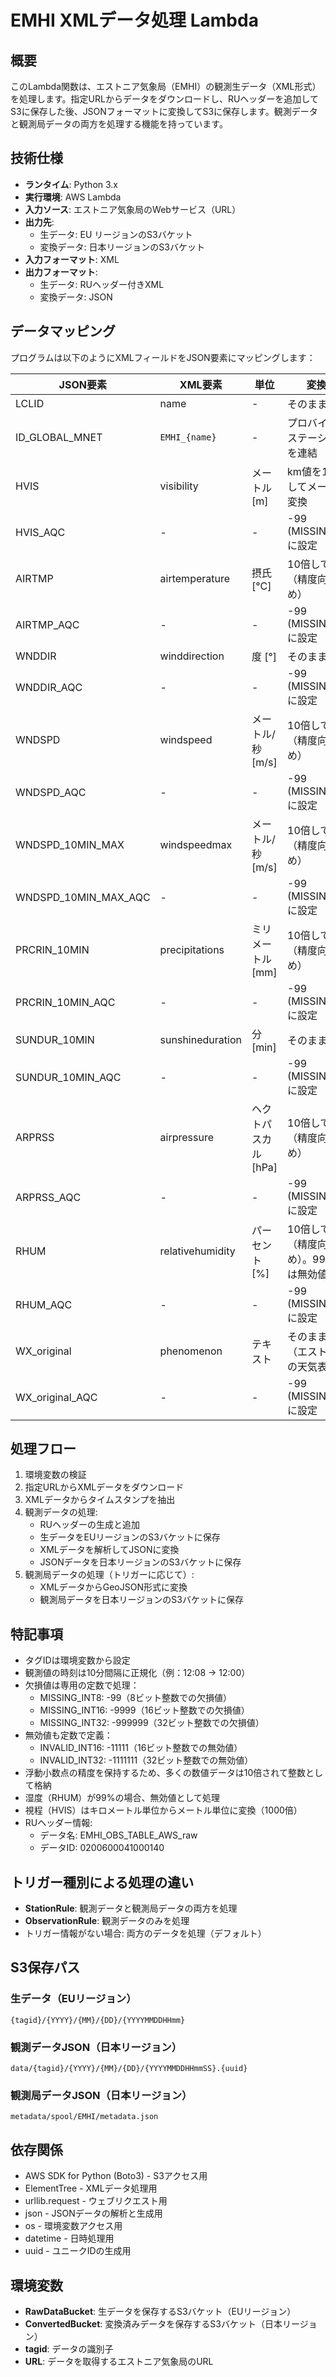 # EMHI XMLデータ処理 Lambda

## 概要
このLambda関数は、エストニア気象局（EMHI）の観測生データ（XML形式）を処理します。指定URLからデータをダウンロードし、RUヘッダーを追加してS3に保存した後、JSONフォーマットに変換してS3に保存します。観測データと観測局データの両方を処理する機能を持っています。

## 技術仕様
- **ランタイム**: Python 3.x
- **実行環境**: AWS Lambda
- **入力ソース**: エストニア気象局のWebサービス（URL）
- **出力先**: 
  - 生データ: EU リージョンのS3バケット
  - 変換データ: 日本リージョンのS3バケット
- **入力フォーマット**: XML
- **出力フォーマット**: 
  - 生データ: RUヘッダー付きXML
  - 変換データ: JSON

## データマッピング
プログラムは以下のようにXMLフィールドをJSON要素にマッピングします：

| JSON要素 | XML要素 | 単位 | 変換処理 |
|--------------|----------------|----------------|----------------|
| LCLID | name | - | そのまま使用 |
| ID_GLOBAL_MNET | `EMHI_{name}` | - | プロバイダ名とステーション名を連結 |
| HVIS | visibility | メートル [m] | km値を1000倍してメートルに変換 |
| HVIS_AQC | - | - | -99 (MISSING_INT8) に設定 |
| AIRTMP | airtemperature | 摂氏 [°C] | 10倍して整数化（精度向上のため） |
| AIRTMP_AQC | - | - | -99 (MISSING_INT8) に設定 |
| WNDDIR | winddirection | 度 [°] | そのまま整数化 |
| WNDDIR_AQC | - | - | -99 (MISSING_INT8) に設定 |
| WNDSPD | windspeed | メートル/秒 [m/s] | 10倍して整数化（精度向上のため） |
| WNDSPD_AQC | - | - | -99 (MISSING_INT8) に設定 |
| WNDSPD_10MIN_MAX | windspeedmax | メートル/秒 [m/s] | 10倍して整数化（精度向上のため） |
| WNDSPD_10MIN_MAX_AQC | - | - | -99 (MISSING_INT8) に設定 |
| PRCRIN_10MIN | precipitations | ミリメートル [mm] | 10倍して整数化（精度向上のため） |
| PRCRIN_10MIN_AQC | - | - | -99 (MISSING_INT8) に設定 |
| SUNDUR_10MIN | sunshineduration | 分 [min] | そのまま整数化 |
| SUNDUR_10MIN_AQC | - | - | -99 (MISSING_INT8) に設定 |
| ARPRSS | airpressure | ヘクトパスカル [hPa] | 10倍して整数化（精度向上のため） |
| ARPRSS_AQC | - | - | -99 (MISSING_INT8) に設定 |
| RHUM | relativehumidity | パーセント [%] | 10倍して整数化（精度向上のため）。99%の場合は無効値に設定 |
| RHUM_AQC | - | - | -99 (MISSING_INT8) に設定 |
| WX_original | phenomenon | テキスト | そのまま使用（エストニア語の天気表現） |
| WX_original_AQC | - | - | -99 (MISSING_INT8) に設定 |

## 処理フロー
1. 環境変数の検証
2. 指定URLからXMLデータをダウンロード
3. XMLデータからタイムスタンプを抽出
4. 観測データの処理:
   - RUヘッダーの生成と追加
   - 生データをEUリージョンのS3バケットに保存
   - XMLデータを解析してJSONに変換
   - JSONデータを日本リージョンのS3バケットに保存
5. 観測局データの処理（トリガーに応じて）:
   - XMLデータからGeoJSON形式に変換
   - 観測局データを日本リージョンのS3バケットに保存

## 特記事項
- タグIDは環境変数から設定
- 観測値の時刻は10分間隔に正規化（例：12:08 → 12:00）
- 欠損値は専用の定数で処理：
  - MISSING_INT8: -99（8ビット整数での欠損値）
  - MISSING_INT16: -9999（16ビット整数での欠損値）
  - MISSING_INT32: -999999（32ビット整数での欠損値）
- 無効値も定数で定義：
  - INVALID_INT16: -11111（16ビット整数での無効値）
  - INVALID_INT32: -1111111（32ビット整数での無効値）
- 浮動小数点の精度を保持するため、多くの数値データは10倍されて整数として格納
- 湿度（RHUM）が99%の場合、無効値として処理
- 視程（HVIS）はキロメートル単位からメートル単位に変換（1000倍）
- RUヘッダー情報:
  - データ名: EMHI_OBS_TABLE_AWS_raw
  - データID: 0200600041000140

## トリガー種別による処理の違い
- **StationRule**: 観測データと観測局データの両方を処理
- **ObservationRule**: 観測データのみを処理
- トリガー情報がない場合: 両方のデータを処理（デフォルト）

## S3保存パス
### 生データ（EUリージョン）
```
{tagid}/{YYYY}/{MM}/{DD}/{YYYYMMDDHHmm}
```

### 観測データJSON（日本リージョン）
```
data/{tagid}/{YYYY}/{MM}/{DD}/{YYYYMMDDHHmmSS}.{uuid}
```

### 観測局データJSON（日本リージョン）
```
metadata/spool/EMHI/metadata.json
```

## 依存関係
- AWS SDK for Python (Boto3) - S3アクセス用
- ElementTree - XMLデータ処理用
- urllib.request - ウェブリクエスト用
- json - JSONデータの解析と生成用
- os - 環境変数アクセス用
- datetime - 日時処理用
- uuid - ユニークIDの生成用

## 環境変数
- **RawDataBucket**: 生データを保存するS3バケット（EUリージョン）
- **ConvertedBucket**: 変換済みデータを保存するS3バケット（日本リージョン）
- **tagid**: データの識別子
- **URL**: データを取得するエストニア気象局のURL